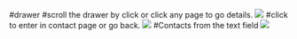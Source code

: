 #drawer 
#scroll the drawer by click or click any page to go details.
![](test_a10/lib/images/Screenshot_1710481325.png)
#click to enter in contact page or go back.
![](test_a10/lib/images/Screenshot_1710481318.png)
#Contacts from the text field
![](test_a10/lib/images/Screenshot_1710481292.png)

